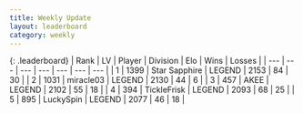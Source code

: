 ```yaml
---
title: Weekly Update
layout: leaderboard
category: weekly
---
```


{: .leaderboard}
| Rank | LV | Player | Division | Elo | Wins | Losses |
| --- | --- | --- | --- | --- | --- | --- |
| <span data-change="0">1</span> | 1399 | <span title="ID: 315148">Star Sapphire</span> | LEGEND | <span data-change="153">2153</span> | <span data-change="77">84</span> | <span data-change="26">30</span> |
| <span data-change="9">2</span> | 1031 | <span title="ID: 416373">miracle03</span> | LEGEND | <span data-change="240">2130</span> | <span data-change="42">44</span> | <span data-change="5">6</span> |
| <span data-change="3">3</span> | 457 | <span title="ID: 455100">AKEE</span> | LEGEND | <span data-change="196">2102</span> | <span data-change="43">55</span> | <span data-change="14">18</span> |
| <span data-change="-2">4</span> | 394 | <span title="ID: 512212">TickleFrisk</span> | LEGEND | <span data-change="103">2093</span> | <span data-change="52">68</span> | <span data-change="23">25</span> |
| <span data-change="4">5</span> | 895 | <span title="ID: 498412">LuckySpin</span> | LEGEND | <span data-change="177">2077</span> | <span data-change="38">46</span> | <span data-change="14">18</span> |